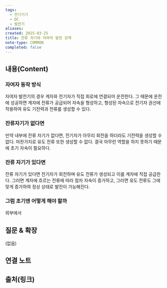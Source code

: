 ```yaml
---
tags:
  - 전기기기
  - DC
  - 발전기
aliases: 
created: 2025-03-25
title: 잔류 자기와 자여자 발전 관계
note-type: COMMON
completed: false
---
```


## 내용(Content)

### 자여자 동작 방식

자여자 발전기의 경우 계자와 전기자가 직접 회로에 연결되어 운전한다. 그 때문에 운전에 성공하면 계자에 전류가 공급되어 자속을 형성하고, 형성된 자속으로 전기자 권선에 작용하여 유도 기전력과 전류를 생성할 수 있다. 

### 잔류자기가 없다면

만약 내부에 잔류 자기가 없다면, 전기자가 아무리 회전을 하더라도 기전력을 생성할 수 없다. 마찬가지로 유도 전류 또한 생성할 수 없다. 결국 아무런 역할을 하지 못하기 때문에 초기 자속이 필요하다.

### 잔류 자기가 있다면

잔류 자기가 있다면 전기자가 회전하며 유도 전류가 생성되고 이를 계자에 직접 공급한다. 그러면 계자에 흐르는 전류에 따라 점차 자속이 증가하고, 그러면 유도 전류도 그에 맞게 증가하여 정상 상태로 발전이 가능해진다.

### 그럼 초기엔 어떻게 해야 할까

외부에서 


## 질문 & 확장

(없음)

## 연결 노트

## 출처(링크)

